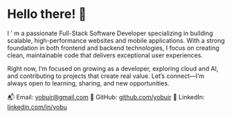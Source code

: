
# Hello there! 👋
 I ' m a passionate Full-Stack Software Developer specializing in building scalable, high-performance websites and mobile applications. With a strong foundation in both frontend and backend technologies, I focus on creating clean, maintainable code that delivers exceptional user experiences.
 
 Right now, I’m focused on growing as a developer, exploring cloud and AI, and contributing to projects that create real value.
Let’s connect—I’m always open to learning, sharing, and new opportunities.

📬 Email: [yobuir@gmail.com](mailto:yobuir@gmail.com)
🔗 GitHub: [github.com/yobuir](https://github.com/yobuir)
🔗 LinkedIn: [linkedin.com/in/yobu](https://linkedin.com/in/yobu) 
<div>

            
</div> 
